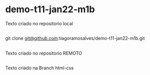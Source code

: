 # demo-t11-jan22-m1b

Texto criado no repositorio local 
##
 git clone git@github.com:tiagoramosalves/demo-t11-jan22-m1b.git

##

Texto criado no repositorio REMOTO
##

Texto criado na Branch html-css